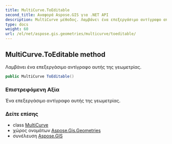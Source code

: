 ```yaml
---
title: MultiCurve.ToEditable
second_title: Αναφορά Aspose.GIS για .NET API
description: MultiCurve μέθοδος. Λαμβάνει ένα επεξεργάσιμο αντίγραφο αυτής της γεωμετρίας.
type: docs
weight: 60
url: /el/net/aspose.gis.geometries/multicurve/toeditable/
---
```

## MultiCurve.ToEditable method

Λαμβάνει ένα επεξεργάσιμο αντίγραφο αυτής της γεωμετρίας.

```csharp
public MultiCurve ToEditable()
```

### Επιστρεφόμενη Αξία

Ένα επεξεργάσιμο αντίγραφο αυτής της γεωμετρίας.

### Δείτε επίσης

* class [MultiCurve](../)
* χώρος ονομάτων [Aspose.Gis.Geometries](../../multicurve/)
* συνέλευση [Aspose.GIS](../../../)


